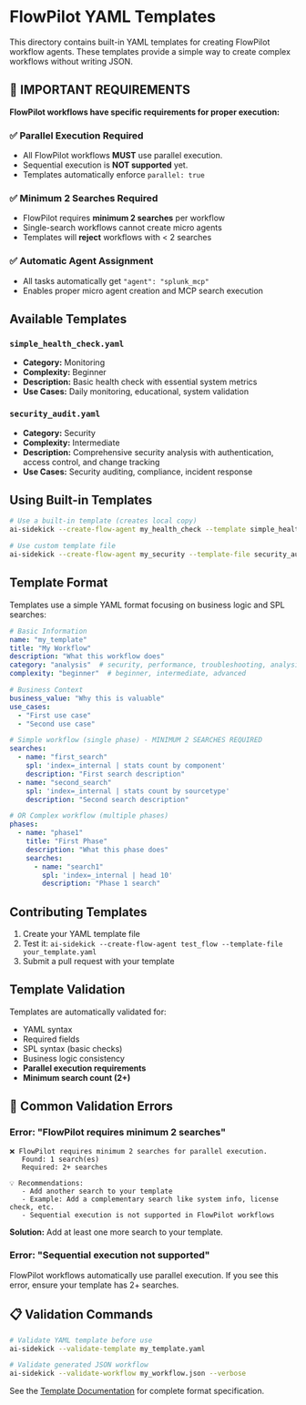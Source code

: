 # FlowPilot YAML Templates

This directory contains built-in YAML templates for creating FlowPilot workflow agents. These templates provide a simple way to create complex workflows without writing JSON.

## 🚨 **IMPORTANT REQUIREMENTS**

**FlowPilot workflows have specific requirements for proper execution:**

### **✅ Parallel Execution Required**
- All FlowPilot workflows **MUST** use parallel execution.
- Sequential execution is **NOT supported** yet.
- Templates automatically enforce `parallel: true`

### **✅ Minimum 2 Searches Required**
- FlowPilot requires **minimum 2 searches** per workflow
- Single-search workflows cannot create micro agents
- Templates will **reject** workflows with < 2 searches

### **✅ Automatic Agent Assignment**
- All tasks automatically get `"agent": "splunk_mcp"`
- Enables proper micro agent creation and MCP search execution

## Available Templates

### `simple_health_check.yaml`
- **Category:** Monitoring
- **Complexity:** Beginner
- **Description:** Basic health check with essential system metrics
- **Use Cases:** Daily monitoring, educational, system validation

### `security_audit.yaml`
- **Category:** Security
- **Complexity:** Intermediate
- **Description:** Comprehensive security analysis with authentication, access control, and change tracking
- **Use Cases:** Security auditing, compliance, incident response

## Using Built-in Templates

```bash
# Use a built-in template (creates local copy)
ai-sidekick --create-flow-agent my_health_check --template simple_health_check

# Use custom template file
ai-sidekick --create-flow-agent my_security --template-file security_audit.yaml
```

## Template Format

Templates use a simple YAML format focusing on business logic and SPL searches:

```yaml
# Basic Information
name: "my_template"
title: "My Workflow"
description: "What this workflow does"
category: "analysis"  # security, performance, troubleshooting, analysis, monitoring
complexity: "beginner"  # beginner, intermediate, advanced

# Business Context
business_value: "Why this is valuable"
use_cases:
  - "First use case"
  - "Second use case"

# Simple workflow (single phase) - MINIMUM 2 SEARCHES REQUIRED
searches:
  - name: "first_search"
    spl: 'index=_internal | stats count by component'
    description: "First search description"
  - name: "second_search"
    spl: 'index=_internal | stats count by sourcetype'
    description: "Second search description"

# OR Complex workflow (multiple phases)
phases:
  - name: "phase1"
    title: "First Phase"
    description: "What this phase does"
    searches:
      - name: "search1"
        spl: 'index=_internal | head 10'
        description: "Phase 1 search"
```

## Contributing Templates

1. Create your YAML template file
2. Test it: `ai-sidekick --create-flow-agent test_flow --template-file your_template.yaml`
3. Submit a pull request with your template

## Template Validation

Templates are automatically validated for:
- YAML syntax
- Required fields
- SPL syntax (basic checks)
- Business logic consistency
- **Parallel execution requirements**
- **Minimum search count (2+)**

## 🚨 **Common Validation Errors**

### **Error: "FlowPilot requires minimum 2 searches"**
```
❌ FlowPilot requires minimum 2 searches for parallel execution.
   Found: 1 search(es)
   Required: 2+ searches

💡 Recommendations:
   - Add another search to your template
   - Example: Add a complementary search like system info, license check, etc.
   - Sequential execution is not supported in FlowPilot workflows
```

**Solution:** Add at least one more search to your template.

### **Error: "Sequential execution not supported"**
FlowPilot workflows automatically use parallel execution. If you see this error, ensure your template has 2+ searches.

## 📋 **Validation Commands**

```bash
# Validate YAML template before use
ai-sidekick --validate-template my_template.yaml

# Validate generated JSON workflow
ai-sidekick --validate-workflow my_workflow.json --verbose
```

See the [Template Documentation](../templates/simple_template_format.md) for complete format specification.
